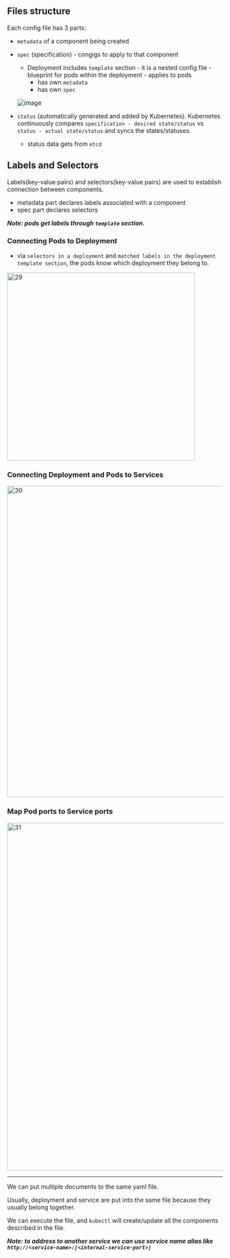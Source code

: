 ## Files structure

Each config file has 3 parts:
- `metadata` of a component being created
- `spec` (specification) - congigs to apply to that component
  - Deployment includes `template` section - it is a nested config file - blueprint for pods within the deployment - applies to pods
    - has own `metadata`
    - has own `spec`
    
  ![image](https://github.com/user-attachments/assets/bf3fafc8-3b6d-40ac-bb30-94921179d66f)
- `status` (automatically generated and added by Kubernetes). Kubernetes continuously compares `specification - desired state/status` vs `status - actual state/status` and syncs the states/statuses.
  - status data gets from `etcd`

## Labels and Selectors

Labels(key-value pairs) and selectors(key-value pairs) are used to establish connection between components.

- metadata part declares labels associated with a component
- spec part declares selectors

***Note: pods get labels through `template` section.***

### Connecting Pods to Deployment

- via `selectors in a deployment` and `matched labels in the deployment template section`, the pods know which deployment they belong to.

<img width="439" alt="29" src="https://github.com/user-attachments/assets/286a8d6d-cd1f-47d0-a809-fd81058dc9d0">

### Connecting Deployment and Pods to Services

<img width="727" alt="30" src="https://github.com/user-attachments/assets/ec6dfab1-2008-4294-95ae-fcc1868cc30d">

### Map Pod ports to Service ports

<img width="812" alt="31" src="https://github.com/user-attachments/assets/69869816-c2a9-4b93-9e4a-75d5b8977254">

*****

We can put multiple documents to the same yaml file.

Usually, deployment and service are put into the same file because they usually belong together.

We can execute the file, and `kubectl` will create/update all the components described in the file.

***Note: to address to another service we can use service name alias like `http://<service-name>:[<internal-service-port>]`***

